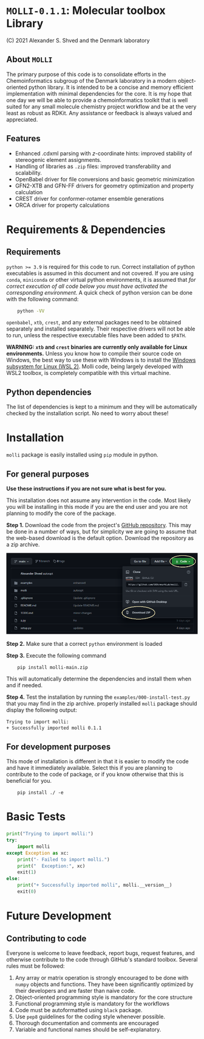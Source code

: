 # `MOLLI-0.1.1`: Molecular toolbox Library 

\(C) 2021 Alexander S. Shved and the Denmark laboratory

## About `MOLLI`

The primary purpose of this code is to consolidate efforts in the Chemoinformatics subgroup of the Denmark laboratory in a modern object-oriented python library. It is intended to be a concise and memory efficient implementation with minimal dependencies for the core. It is my hope that one day we will be able to provide a chemoinformatics toolkit that is well suited for any small molecule chemistry project workflow and be at the very least as robust as RDKit. Any assistance or feedback is always valued and appreciated.

## Features

- Enhanced .cdxml parsing with *z*-coordinate hints: improved stability of stereogenic element assignments.
- Handling of libraries as `.zip` files: improved transferability and scalability.
- OpenBabel driver for file conversions and basic geometric minimization
- GFN2-XTB and GFN-FF drivers for geometry optimization and property calculation
- CREST driver for conformer-rotamer ensemble generations
- ORCA driver for property calculations


# Requirements & Dependencies

## Requirements

`python >= 3.9` is required for this code to run. Correct installation of python executables is assumed in this document and not covered. If you are using `conda`, `miniconda` or other virtual python environments, it is assumed that *for correct execution of all code below you must have activated the corresponding environment*. A quick check of python version can be done with the following command: 

```bash 
    python -VV
```

`openbabel`, `xtb`, `crest`, and any external packages need to be obtained separately and installed separately. Their respective drivers will not be able to run, unless the respective executable files have been added to `$PATH`.

**WARNING: `xtb` and `crest` binaries are currently only available for Linux environments.** Unless you know how to compile their source code on Windows, the best way to use these with Windows is to install the [Windows subsystem for Linux (WSL 2)](https://docs.microsoft.com/en-us/windows/wsl/install-win10). Molli code, being largely developed with WSL2 toolbox, is completely compatible with this virtual machine.

## Python dependencies

The list of dependencies is kept to a minimum and they will be automatically checked by the installation script. No need to worry about these!

# Installation

`molli` package is easily installed using `pip` module in python.

## For general purposes
**Use these instructions if you are not sure what is best for you.**

This installation does not assume any intervention in the code. Most likely you will be installing in this mode if you are the end user and you are not planning to modify the core of the package.


**Step 1.** Download the code from the project's [GitHub repository](https://github.com/SEDenmarkLab/molli).
    This may be done in a number of ways, but for simplicity we are going to assume that the web-based download is the default option.
    Download the repository as a zip archive.

![GitHub Download Project Code](./documentation/imgs/001-download.png)

**Step 2.** Make sure that a correct `python` environment is loaded

**Step 3.** Execute the following command

```bash
    pip install molli-main.zip
```
This will automatically determine the dependencies and install them when and if needed.

**Step 4.** Test the installation by running the `examples/000-install-test.py` that you may find in the zip archive.
properly installed `molli` package should display the following output:

```
Trying to import molli:
+ Successfully imported molli 0.1.1
```


## For development purposes

This mode of installation is different in that it is easier to modify the code and have it immediately available. Select this if you are planning to contribute to the code of package, or if you know otherwise that this is beneficial for you.

```
    pip install ./ -e
```

# Basic Tests

```python
print("Trying to import molli:")
try:
    import molli
except Exception as xc:
    print("- Failed to import molli.")
    print("  Exception:", xc)
    exit(1)
else:
    print("+ Successfully imported molli", molli.__version__)
    exit(0)
```

# Future Development

## Contributing to code

Everyone is welcome to leave feedback, report bugs, request features, and otherwise contribute to the code through GitHub's standard toolbox. Several rules must be followed:

1. Any array or matrix operation is strongly encouraged to be done with `numpy` objects and functions. 
    They have been significantly optimized by their developers and are faster than naive code.
2. Object-oriented programming style is mandatory for the core structure
3. Functional programming style is mandatory for the workflows
4. Code must be autoformatted using `black` package.
5. Use `pep8` guidelines for the coding style whenever possible.
6. Thorough documentation and comments are encouraged
7. Variable and functional names should be self-explanatory.
 
